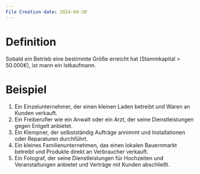 ```yaml
---
File Creation date: 2024-04-20
---
```

# Definition
Sobald ein Betrieb eine bestimmte Größe erreicht hat (Stammkapital > 50.000€), ist mann ein Istkaufmann.

# Beispiel
1. Ein Einzelunternehmer, der einen kleinen Laden betreibt und Waren an Kunden verkauft.
2. Ein Freiberufler wie ein Anwalt oder ein Arzt, der seine Dienstleistungen gegen Entgelt anbietet.
3. Ein Klempner, der selbstständig Aufträge annimmt und Installationen oder Reparaturen durchführt.
4. Ein kleines Familienunternehmen, das einen lokalen Bauernmarkt betreibt und Produkte direkt an Verbraucher verkauft.
5. Ein Fotograf, der seine Dienstleistungen für Hochzeiten und Veranstaltungen anbietet und Verträge mit Kunden abschließt.